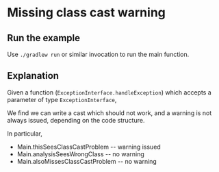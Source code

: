 # Missing class cast warning

## Run the example

Use `./gradlew run` or similar invocation to run the main function.

## Explanation

Given a function (`ExceptionInterface.handleException`) which accepts a 
parameter of type `ExceptionInterface`,

We find we can write a cast which should not work, and a warning is not always
issued, depending on the code structure.

In particular,

* Main.thisSeesClassCastProblem    -- warning issued
* Main.analysisSeesWrongClass      -- no warning
* Main.alsoMissesClassCastProblem  -- no warning
